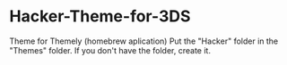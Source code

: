 # Hacker-Theme-for-3DS
Theme for Themely (homebrew aplication)
Put the "Hacker" folder in the "Themes" folder. If you don't have the folder, create it.
